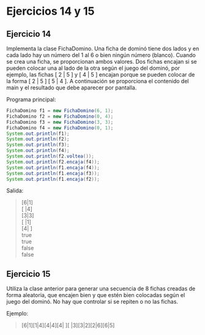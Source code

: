 # Ejercicios 14 y 15

## Ejercicio 14

Implementa la clase FichaDomino. Una ficha de dominó tiene dos lados y en
cada lado hay un número del 1 al 6 o bien ningún número (blanco). Cuando se
crea una ficha, se proporcionan ambos valores. Dos fichas encajan si se pueden
colocar una al lado de la otra según el juego del dominó, por ejemplo, las fichas
[ 2 | 5 ] y [ 4 | 5 ] encajan porque se pueden colocar de la forma [ 2 | 5 ] [ 5 | 4
]. A continuación se proporciona el contenido del main y el resultado que debe aparecer por pantalla.

Programa principal:

```java
FichaDomino f1 = new FichaDomino(6, 1);
FichaDomino f2 = new FichaDomino(0, 4);
FichaDomino f3 = new FichaDomino(3, 3);
FichaDomino f4 = new FichaDomino(0, 1);
System.out.println(f1);
System.out.println(f2);
System.out.println(f3);
System.out.println(f4);
System.out.println(f2.voltea());
System.out.println(f2.encaja(f4));
System.out.println(f1.encaja(f4));
System.out.println(f1.encaja(f3));
System.out.println(f1.encaja(f2));
```

Salida:
> [6|1]  
> [ |4]  
> [3|3]  
> [ |1]  
> [4| ]  
> true  
> true  
> false  
> false  

## Ejercicio 15

Utiliza la clase anterior para generar una secuencia de 8 fichas creadas de
forma aleatoria, que encajen bien y que estén bien colocadas según el juego
del dominó. No hay que controlar si se repiten o no las fichas.

Ejemplo:
> [6|1][1|4][4|4][4| ][ |3][3|2][2|6][6|5]

